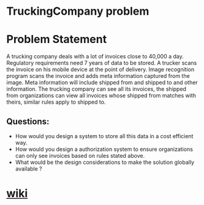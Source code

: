 # TruckingCompany problem
# Problem Statement
A trucking company deals with a lot of invoices close to 40,000 a day. Regulatory requirements need 7 years of data to be stored.
A trucker scans the invoice on his mobile device at the point of delivery. Image recognition program scans the invoice and adds
meta information captured from the image. Meta information will include shipped from and shipped to and other information.
The trucking company can see all its invoices, the shipped from organizations can view all invoices whose shipped from matches with theirs,
similar rules apply to shipped to.

## Questions:
   * How would you design a system to store all this data in a cost efficient way.
   * How would you design a authorization system to ensure organizations can only see invoices based on rules stated above.
   * What would be the design considerations to make the solution globally available ?
   
# [wiki](https://github.com/baratamramprasad/TruckingCompany/wiki)

